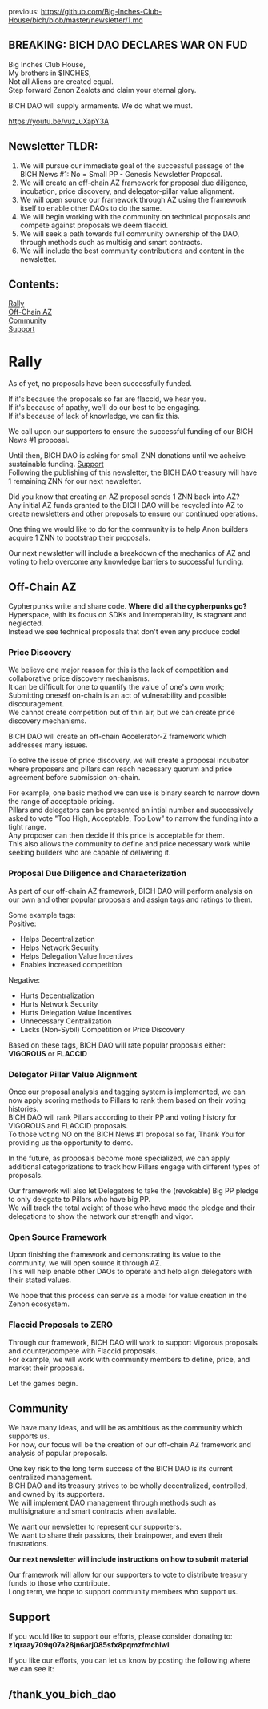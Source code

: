 previous: https://github.com/Big-Inches-Club-House/bich/blob/master/newsletter/1.md

## BREAKING: BICH DAO DECLARES WAR ON FUD

Big Inches Club House,  
My brothers in $INCHES,  
Not all Aliens are created equal.  
Step forward Zenon Zealots and claim your eternal glory.  

BICH DAO will supply armaments. We do what we must.  

https://youtu.be/vuz_uXapY3A

## Newsletter TLDR:

1. We will pursue our immediate goal of the successful passage of the BICH News #1: No = Small PP - Genesis Newsletter Proposal.
2. We will create an off-chain AZ framework for proposal due diligence, incubation, price discovery, and delegator-pillar value alignment.
3. We will open source our framework through AZ using the framework itself to enable other DAOs to do the same.
4. We will begin working with the community on technical proposals and compete against proposals we deem flaccid.
5. We will seek a path towards full community ownership of the DAO, through methods such as multisig and smart contracts.
6. We will include the best community contributions and content in the newsletter.

## Contents:

[Rally](#Rally)  
[Off-Chain AZ](#Off-Chain-AZ)  
[Community](#Community)  
[Support](#Support)

# Rally

As of yet, no proposals have been successfully funded.  

If it's because the proposals so far are flaccid, we hear you.  
If it's because of apathy, we'll do our best to be engaging.  
If it's because of lack of knowledge, we can fix this.  

We call upon our supporters to ensure the successful funding of our BICH News #1 proposal.  

Until then, BICH DAO is asking for small ZNN donations until we acheive sustainable funding. [Support](#Support)  
Following the publishing of this newsletter, the BICH DAO treasury will have 1 remaining ZNN for our next newsletter.  

Did you know that creating an AZ proposal sends 1 ZNN back into AZ?  
Any initial AZ funds granted to the BICH DAO will be recycled into AZ to create newsletters and other proposals to ensure our continued operations.

One thing we would like to do for the community is to help Anon builders acquire 1 ZNN to bootstrap their proposals.  

Our next newsletter will include a breakdown of the mechanics of AZ and voting to help overcome any knowledge barriers to successful funding.

## Off-Chain AZ

Cypherpunks write and share code. **Where did all the cypherpunks go?**  
Hyperspace, with its focus on SDKs and Interoperability, is stagnant and neglected.  
Instead we see technical proposals that don't even any produce code!  

### Price Discovery

We believe one major reason for this is the lack of competition and collaborative price discovery mechanisms.  
It can be difficult for one to quantify the value of one's own work;  
Submitting oneself on-chain is an act of vulnerability and possible discouragement.  
We cannot create competition out of thin air, but we can create price discovery mechanisms.  

BICH DAO will create an off-chain Accelerator-Z framework which addresses many issues.  

To solve the issue of price discovery, we will create a proposal incubator where proposers and pillars can reach necessary quorum and price agreement before submission on-chain.  

For example, one basic method we can use is binary search to narrow down the range of acceptable pricing.  
Pillars and delegators can be presented an intial number and successively asked to vote "Too High, Acceptable, Too Low" to narrow the funding into a tight range.  
Any proposer can then decide if this price is acceptable for them.  
This also allows the community to define and price necessary work while seeking builders who are capable of delivering it.  

### Proposal Due Diligence and Characterization

As part of our off-chain AZ framework, BICH DAO will perform analysis on our own and other popular proposals and assign tags and ratings to them.

Some example tags:  
Positive:  
* Helps Decentralization
* Helps Network Security
* Helps Delegation Value Incentives
* Enables increased competition

Negative:  
* Hurts Decentralization
* Hurts Network Security
* Hurts Delegation Value Incentives
* Unnecessary Centralization
* Lacks (Non-Sybil) Competition or Price Discovery

Based on these tags, BICH DAO will rate popular proposals either:  
**VIGOROUS** or **FLACCID**

### Delegator Pillar Value Alignment

Once our proposal analysis and tagging system is implemented, we can now apply scoring methods to Pillars to rank them based on their voting histories.  
BICH DAO will rank Pillars according to their PP and voting history for VIGOROUS and FLACCID proposals.  
To those voting NO on the BICH News #1 proposal so far, Thank You for providing us the opportunity to demo.  

In the future, as proposals become more specialized, we can apply additional categorizations to track how Pillars engage with different types of proposals.  

Our framework will also let Delegators to take the (revokable) Big PP pledge to only delegate to Pillars who have big PP.  
We will track the total weight of those who have made the pledge and their delegations to show the network our strength and vigor.  

### Open Source Framework

Upon finishing the framework and demonstrating its value to the community, we will open source it through AZ.  
This will help enable other DAOs to operate and help align delegators with their stated values.

We hope that this process can serve as a model for value creation in the Zenon ecosystem.  

### Flaccid Proposals to ZERO

Through our framework, BICH DAO will work to support Vigorous proposals and counter/compete with Flaccid proposals.  
For example, we will work with community members to define, price, and market their proposals.

Let the games begin.  

## Community

We have many ideas, and will be as ambitious as the community which supports us.  
For now, our focus will be the creation of our off-chain AZ framework and analysis of popular proposals.

One key risk to the long term success of the BICH DAO is its current centralized management.  
BICH DAO and its treasury strives to be wholly decentralized, controlled, and owned by its supporters.  
We will implement DAO management through methods such as multisignature and smart contracts when available.

We want our newsletter to represent our supporters.  
We want to share their passions, their brainpower, and even their frustrations.  

**Our next newsletter will include instructions on how to submit material**

Our framework will allow for our supporters to vote to distribute treasury funds to those who contribute.  
Long term, we hope to support community members who support us.  

## Support

If you would like to support our efforts, please consider donating to:  
**z1qraay709q07a28jn6arj085sfx8pqmzfmchlwl**

If you like our efforts, you can let us know by posting the following where we can see it:

## /thank_you_bich_dao
